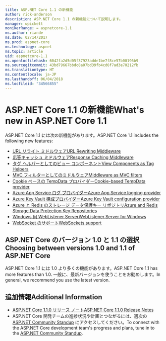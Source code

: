 ```yaml
---
title: ASP.NET Core 1.1 の新機能
author: rick-anderson
description: ASP.NET Core 1.1 の新機能について説明します。
manager: wpickett
monikerRange: = aspnetcore-1.1
ms.author: riande
ms.date: 02/14/2017
ms.prod: aspnet-core
ms.technology: aspnet
ms.topic: article
uid: aspnetcore-1.1
ms.openlocfilehash: 6042fa2d5d05f37923adde1be7f8ce57b00196b9
ms.sourcegitcommit: 43bd79667bbdc8a07bd39fb4cd6f7ad3e70212fb
ms.translationtype: HT
ms.contentlocale: ja-JP
ms.lasthandoff: 06/04/2018
ms.locfileid: "34566855"
---
```

# <a name="whats-new-in-aspnet-core-11"></a><span data-ttu-id="fcd60-103">ASP.NET Core 1.1 の新機能</span><span class="sxs-lookup"><span data-stu-id="fcd60-103">What's new in ASP.NET Core 1.1</span></span>

<span data-ttu-id="fcd60-104">ASP.NET Core 1.1 には次の新機能があります。</span><span class="sxs-lookup"><span data-stu-id="fcd60-104">ASP.NET Core 1.1 includes the following new features:</span></span>

- [<span data-ttu-id="fcd60-105">URL リライト ミドルウェア</span><span class="sxs-lookup"><span data-stu-id="fcd60-105">URL Rewriting Middleware</span></span>](xref:fundamentals/url-rewriting)
- [<span data-ttu-id="fcd60-106">応答キャッシュ ミドルウェア</span><span class="sxs-lookup"><span data-stu-id="fcd60-106">Response Caching Middleware</span></span>](xref:performance/caching/middleware)
- [<span data-ttu-id="fcd60-107">タグ ヘルパーとしてのビュー コンポーネント</span><span class="sxs-lookup"><span data-stu-id="fcd60-107">View Components as Tag Helpers</span></span>](xref:mvc/views/view-components#invoking-a-view-component-as-a-tag-helper)
- [<span data-ttu-id="fcd60-108">MVC フィルターとしてのミドルウェア</span><span class="sxs-lookup"><span data-stu-id="fcd60-108">Middleware as MVC filters</span></span>](xref:mvc/controllers/filters#using-middleware-in-the-filter-pipeline)
- [<span data-ttu-id="fcd60-109">Cookie ベースの TempData プロバイダー</span><span class="sxs-lookup"><span data-stu-id="fcd60-109">Cookie-based TempData provider</span></span>](xref:fundamentals/app-state#tempdata)
- [<span data-ttu-id="fcd60-110">Azure App Service ログ プロバイダー</span><span class="sxs-lookup"><span data-stu-id="fcd60-110">Azure App Service logging provider</span></span>](xref:fundamentals/logging/index#azure-app-service-provider)
- [<span data-ttu-id="fcd60-111">Azure Key Vault 構成プロバイダー</span><span class="sxs-lookup"><span data-stu-id="fcd60-111">Azure Key Vault configuration provider</span></span>](xref:security/key-vault-configuration)
- [<span data-ttu-id="fcd60-112">Azure と Redis のストレージ データ保護キー リポジトリ</span><span class="sxs-lookup"><span data-stu-id="fcd60-112">Azure and Redis Storage Data Protection Key Repositories</span></span>](xref:security/data-protection/implementation/key-storage-providers#azure-and-redis)
- [<span data-ttu-id="fcd60-113">Windows 用 WebListener Server</span><span class="sxs-lookup"><span data-stu-id="fcd60-113">WebListener Server for Windows</span></span>](xref:fundamentals/servers/weblistener)
- [<span data-ttu-id="fcd60-114">WebSocket のサポート</span><span class="sxs-lookup"><span data-stu-id="fcd60-114">WebSockets support</span></span>](xref:fundamentals/websockets)

## <a name="choosing-between-versions-10-and-11-of-aspnet-core"></a><span data-ttu-id="fcd60-115">ASP.NET Core のバージョン 1.0 と 1.1 の選択</span><span class="sxs-lookup"><span data-stu-id="fcd60-115">Choosing between versions 1.0 and 1.1 of ASP.NET Core</span></span>

<span data-ttu-id="fcd60-116">ASP.NET Core 1.1 には 1.0 より多くの機能があります。</span><span class="sxs-lookup"><span data-stu-id="fcd60-116">ASP.NET Core 1.1 has more features than 1.0.</span></span> <span data-ttu-id="fcd60-117">一般に、最新バージョンを使うことをお勧めします。</span><span class="sxs-lookup"><span data-stu-id="fcd60-117">In general, we recommend you use the latest version.</span></span>

## <a name="additional-information"></a><span data-ttu-id="fcd60-118">追加情報</span><span class="sxs-lookup"><span data-stu-id="fcd60-118">Additional Information</span></span>

- [<span data-ttu-id="fcd60-119">ASP.NET Core 1.1.0 リリース ノート</span><span class="sxs-lookup"><span data-stu-id="fcd60-119">ASP.NET Core 1.1.0 Release Notes</span></span>](https://github.com/aspnet/Home/releases/tag/1.1.0)
- <span data-ttu-id="fcd60-120">ASP.NET Core 開発チームの進捗状況や計画とつながるには、週次の [ASP.NET Community Standup](https://live.asp.net/) にアクセスしてください。</span><span class="sxs-lookup"><span data-stu-id="fcd60-120">To connect with the ASP.NET Core development team's progress and plans, tune in to the [ASP.NET Community Standup](https://live.asp.net/).</span></span>
